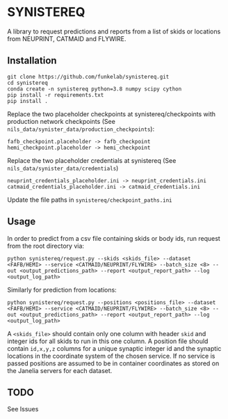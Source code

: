 # SYNISTEREQ
A library to request predictions and reports from a list of skids or locations from NEUPRINT, CATMAID and FLYWIRE.

## Installation
```console
git clone https://github.com/funkelab/synistereq.git
cd synistereq
conda create -n synistereq python=3.8 numpy scipy cython
pip install -r requirements.txt
pip install .
```

Replace the two placeholder checkpoints at synistereq/checkpoints with production network checkpoints (See `nils_data/synister_data/production_checkpoints`):
```
fafb_checkpoint.placeholder -> fafb_checkpoint
hemi_checkpoint.placeholder -> hemi_checkpoint
```

Replace the two placeholder credentials at synistereq (See `nils_data/synister_data/credentials`)
```
neuprint_credentials_placeholder.ini -> neuprint_credentials.ini
catmaid_credentials_placeholder.ini -> catmaid_credentials.ini
```

Update the file paths in `synistereq/checkpoint_paths.ini`

## Usage
In order to predict from a csv file containing skids or body ids, run request from the root directory via:
```console
python synistereq/request.py --skids <skids_file> --dataset <FAFB/HEMI> --service <CATMAID/NEUPRINT/FLYWIRE> --batch_size <8> --out <output_predictions_path> --report <output_report_path> --log <output_log_path>
```

Similarly for prediction from locations:
```console
python synistereq/request.py --positions <positions_file> --dataset <FAFB/HEMI> --service <CATMAID/NEUPRINT/FLYWIRE> --batch_size <8> --out <output_predictions_path> --report <output_report_path> --log <output_log_path>
```

A `<skids_file>` should contain only one column with header `skid` and integer ids for all skids to run in this one column. A position file should contain `id,x,y,z` columns for a unique synaptic integer id and the synaptic locations in the coordinate system of the chosen service. If no service is passed positions are assumed to be in container coordinates as stored on the Janelia servers for each dataset.

## TODO
See Issues
